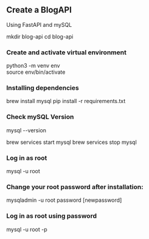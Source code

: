 ## Create a BlogAPI
Using FastAPI and mySQL

mkdir blog-api
cd blog-api


### Create and activate virtual environment 

python3 -m venv env
<br/>
source env/bin/activate


### Installing dependencies
brew install mysql 
pip install -r requirements.txt

### Check mySQL Version
mysql --version


<!-- If you installed MySQL through Homebrew, you can start and stop it using the commands: -->
brew services start mysql
brew services stop mysql

### Log in as root 
mysql -u root

### Change your root password after installation:
mysqladmin -u root password [newpassword]

### Log in as root using password
mysql -u root -p